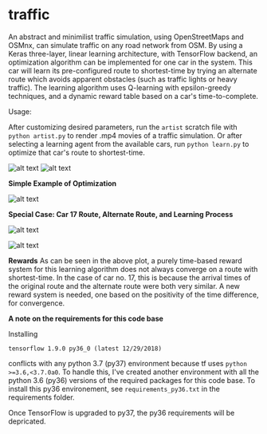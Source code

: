 # traffic
An abstract and minimilist traffic simulation, using OpenStreetMaps and OSMnx, can simulate traffic on any road network from OSM. 
By using a Keras three-layer, linear learning architecture, with TensorFlow backend, an optimization algorithm can be implemented for one car in the system.
This car will learn its pre-configured route to shortest-time by trying an alternate route which avoids apparent obstacles (such as traffic lights or heavy traffic).
The learning algorithm uses Q-learning with epsilon-greedy techniques, and a dynamic reward table based on a car's time-to-complete.


Usage:

After customizing desired parameters, run the `artist` scratch file with `python artist.py` to render .mp4 movies of a traffic simulation.
Or after selecting a learning agent from the available cars, run `python learn.py` to optimize that car's route to shortest-time.




![alt text](https://raw.githubusercontent.com/donjpierce/traffic/master/examples/piedmont33cars.gif)
![alt text](https://raw.githubusercontent.com/donjpierce/traffic/master/examples/lowerManhattan.gif)

**Simple Example of Optimization**

![alt text](https://raw.githubusercontent.com/donjpierce/traffic/master/examples/car_learn.png)

**Special Case: Car 17 Route, Alternate Route, and Learning Process**

![alt text](https://raw.githubusercontent.com/donjpierce/traffic/master/examples/avg_rewards.png)

![alt text](https://raw.githubusercontent.com/donjpierce/traffic/master/examples/car17_learn.png)

**Rewards**
As can be seen in the above plot, a purely time-based reward system for this learning algorithm does not always converge on a route with shortest-time. In the case of car no. 17,
this is because the arrival times of the original route and the alternate route were both very similar. A new reward system is needed, one based on the positivity of the time difference, for convergence.

**A note on the requirements for this code base**

Installing 

	tensorflow 1.9.0 py36_0 (latest 12/29/2018) 

conflicts with any python 3.7 (py37) environment because tf uses `python >=3.6,<3.7.0a0`. To handle this, I've created another environment with all the python 3.6 (py36) versions of the required packages for this code base. To install this py36 environement, see `requirements_py36.txt` in the requirements folder. 

Once TensorFlow is upgraded to py37, the py36 requirements will be depricated.
